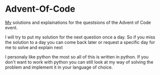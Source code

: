 # Advent-Of-Code
[My](https://www.github.com/tommie1236) solutions and explainations for the questsions of the Advent of Code event.  

I will try to put my solution for the next question once a day. So if you miss the solution to a day you can come back later or request a specific day for me to solve and explain next

I personaly like python the most so all of this is written in python. If you don't want to work with python you can still look at my way of solving the problem and implement it in your language of choice.